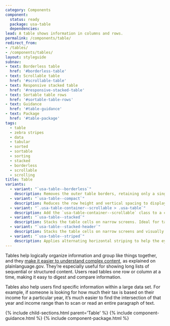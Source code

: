 ```yaml
---
category: Components
component:
  status: ready
  package: usa-table
  dependencies:
lead: A table shows information in columns and rows.
permalink: /components/table/
redirect_from:
- /tables/
- /components/tables/
layout: styleguide
subnav:
- text: Borderless table
  href: '#borderless-table'
- text: Scrollable table
  href: '#scrollable-table'
- text: Responsive stacked table
  href: '#responsive-stacked-table'
- text: Sortable table rows
  href: '#sortable-table-rows'
- text: Guidance
  href: '#table-guidance'
- text: Package
  href: '#table-package'
tags:
  - table
  - zebra stripes
  - data
  - tabular
  - sorted
  - sortable
  - sorting
  - stacked
  - borderless
  - scrollable
  - scrolling
title: Table
variants:
  - variant: "`usa-table--borderless`"
    description: Removes the outer table borders, retaining only a single bottom border on each row. Best for tables with more text than numbers.
  - variant: "`usa-table--compact`"
    description: Reduces the row height and vertical spacing to display more table rows within a limited space. Should only be used with dense, numerical data, not text content. Pairs well with scrollable and striped variants, but is not suitable for use with stacked variants.
  - variant: "`.usa-table-container--scrollable > .usa-table`"
    description: Add the `usa-table-container--scrollable` class to a container around any `usa-table` to apply a horizontal scrollbar if the columns exceed the available width. Ideal for dense tables with many columns.
  - variant: "`usa-table--stacked`"
    description: Stacks the table cells on narrow screens. Ideal for tables that contain more text information than numerical data. If you use this variant, you must ensure there is a data-label attribute on each cell of the table that matches the column header.
  - variant: "`usa-table--stacked-header`"
    description: Stacks the table cells on narrow screens and visually promotes the first cell of every row into a “header” for that group. Preferred for directories and other lists where the first cell of every row is a name. If you use this variant, you must ensure there is a data-label attribute on each cell of the table that matches the column header.
  - variant: "`usa-table--striped`"
    description: Applies alternating horizontal striping to help the eye track across table rows. Pairs well with the scrollable variant for tables with many columns.
---
```

Tables help logically organize information and group like things together, and they [make it easier to understand complex content](https://www.plainlanguage.gov/guidelines/design/use-tables-to-make-complex-material-easier-to-understand/), as explained on plainlanguage.gov. They’re especially useful for showing long lists of sequential or structured content. Users read tables one row or column at a time, making it easy to digest and compare information.

Tables also help users find specific information within a large data set. For example, if someone is looking for how much their tax is based on their income for a particular year, it’s much easier to find the intersection of that year and income range than to scan or read an entire paragraph of text.

{% include child-sections.html parent='Table' %}
{% include component-guidance.html %}
{% include component-package.html %}
